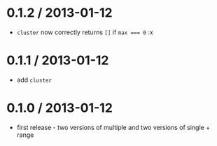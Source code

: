 0.1.2 / 2013-01-12
==================
  * `cluster` now correctly returns `[]` if `max === 0` :x

0.1.1 / 2013-01-12
==================
  * add `cluster`

0.1.0 / 2013-01-12
==================
  * first release - two versions of multiple and two versions of single + range
